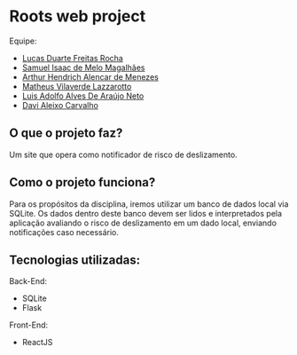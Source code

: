 <h1>Roots web project</h1>

Equipe:

<ul>
<li><a href = "https://www.linkedin.com/in/lucas-rocha-603683246/" target = "_blank">Lucas Duarte Freitas Rocha</a></li>
<li><a href ="https://www.linkedin.com/in/isaacmagl/" target = "_blank">Samuel Isaac de Melo Magalhães</li></a></li>
<li><a href = "https://www.linkedin.com/in/arthur-hendrich-b30885153/" target = "_blank">Arthur Hendrich Alencar de Menezes</a></li>
<li><a href = "https://www.linkedin.com/in/matheus-lazzarotto/" target = "_blank">Matheus Vilaverde Lazzarotto</a></li>
<li><a href = "https://www.linkedin.com/in/luis-adolfo-araujo-703a721aa/" target = "_blank">Luis Adolfo Alves De Araújo Neto</a></li>
<li><a href = "https://www.linkedin.com/in/davi-aleixo-548b55b8/" target = "_blank">Davi Aleixo Carvalho</a></li>
</ul>
<h2> O que o projeto faz? </h2>
  
<p>Um site que opera como notificador de risco de deslizamento.</p>

<h2> Como o projeto funciona? </h2>
<p>Para os propósitos da disciplina, iremos utilizar um banco de dados local via SQLite. Os dados dentro deste banco devem ser lidos e interpretados pela aplicação avaliando o risco de deslizamento em um dado local, enviando notificações caso necessário.</p>

<h2>Tecnologias utilizadas:</h2>

Back-End:
<br>
<ul> 
  <li>SQLite</li>
  <li>Flask</li>
</ul>

Front-End:
<br>
<ul> 
  <li>ReactJS</li>
</ul>
